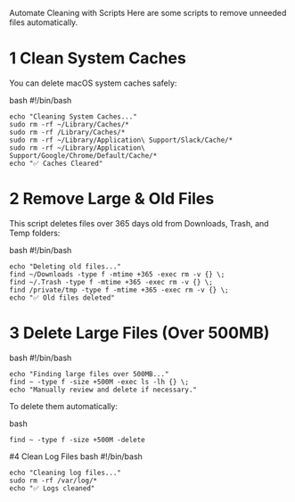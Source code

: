 Automate Cleaning with Scripts
Here are some scripts to remove unneeded files automatically.

# 1 Clean System Caches
You can delete macOS system caches safely:

bash
#!/bin/bash
```
echo "Cleaning System Caches..."
sudo rm -rf ~/Library/Caches/*
sudo rm -rf /Library/Caches/*
sudo rm -rf ~/Library/Application\ Support/Slack/Cache/*
sudo rm -rf ~/Library/Application\ Support/Google/Chrome/Default/Cache/*
echo "✅ Caches Cleared"
```

# 2️ Remove Large & Old Files
This script deletes files over 365 days old from Downloads, Trash, and Temp folders:

bash
#!/bin/bash
```
echo "Deleting old files..."
find ~/Downloads -type f -mtime +365 -exec rm -v {} \;
find ~/.Trash -type f -mtime +365 -exec rm -v {} \;
find /private/tmp -type f -mtime +365 -exec rm -v {} \;
echo "✅ Old files deleted"
```

# 3 Delete Large Files (Over 500MB)
bash
#!/bin/bash
```
echo "Finding large files over 500MB..."
find ~ -type f -size +500M -exec ls -lh {} \;
echo "Manually review and delete if necessary."
```
To delete them automatically:

bash
```
find ~ -type f -size +500M -delete
```

#4️ Clean Log Files
bash
#!/bin/bash
```
echo "Cleaning log files..."
sudo rm -rf /var/log/*
echo "✅ Logs cleaned"
```
